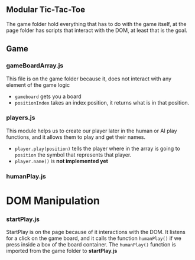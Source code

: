 ## Modular Tic-Tac-Toe
The game folder hold everything that has to do with the game itself, at the page folder has scripts that interact with the DOM, at least that is the goal. 

## Game 
### gameBoardArray.js
This file is on the game folder because it, does not interact with any element of the game logic 
- `gameboard` gets you a board
- `positionIndex` takes an index position, it returns what is in that position. 

### players.js
This module helps us to create our player later in the human or AI play functions, and it allows them to play and get their names.
- `player.play(position)` tells the player where in the array is going to `position` the symbol that represents that player. 
- `player.name()` is **not implemented yet**

### humanPlay.js

# DOM Manipulation
### startPlay.js
StartPlay is on the page because of it interactions with the DOM. 
It listens for a click on the game board, and it calls the function `humanPlay()` if we press inside a box of the board container. The `humanPlay()` function is imported from the game folder to **startPlay.js**